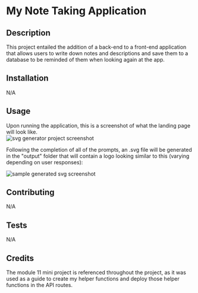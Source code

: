# My Note Taking Application

## Description
This project entailed the addition of a back-end to a front-end application that allows users to write down notes and descriptions and save them to a database to be reminded of them when looking again at the app.

## Installation
N/A

## Usage
Upon running the application, this is a screenshot of what the landing page will look like.  
![svg generator project screenshot](./images/svg-generator-prompts-screenshot.JPG)

Following the completion of all of the prompts, an .svg file will be generated in the "output" folder that will contain a logo looking similar to this (varying depending on user responses):

![sample generated svg screenshot](./images/svg-output-screenshot.JPG)


## Contributing
N/A

## Tests
N/A

## Credits
The module 11 mini project is referenced throughout the project, as it was used as a guide to create my helper functions and deploy those helper functions in the API routes.